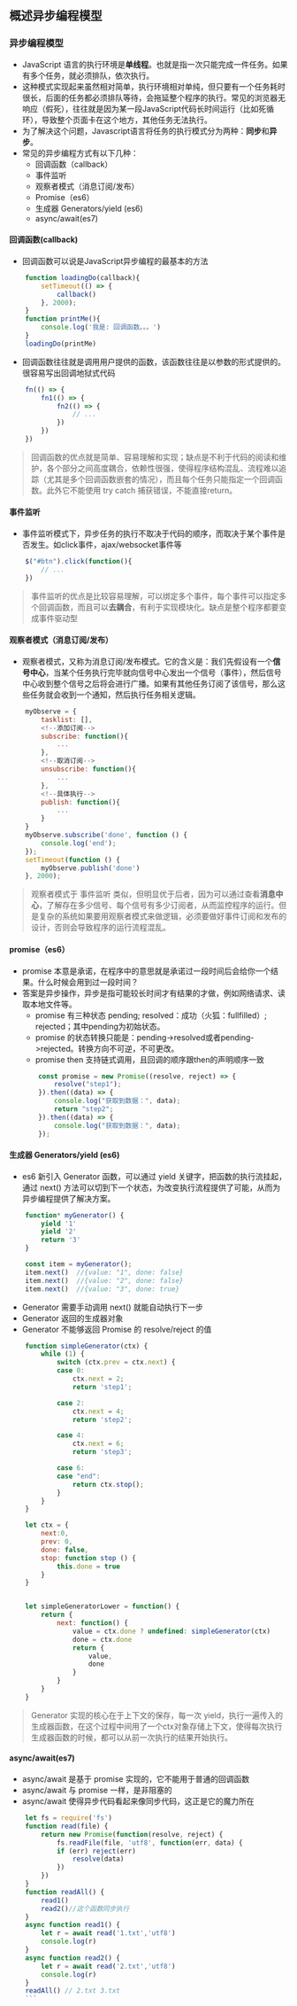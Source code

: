 ## 概述异步编程模型

### 异步编程模型
- JavaScript 语言的执行环境是**单线程**。也就是指一次只能完成一件任务。如果有多个任务，就必须排队，依次执行。
- 这种模式实现起来虽然相对简单，执行环境相对单纯，但只要有一个任务耗时很长，后面的任务都必须排队等待，会拖延整个程序的执行。常见的浏览器无响应（假死），往往就是因为某一段JavaScript代码长时间运行（比如死循环），导致整个页面卡在这个地方，其他任务无法执行。
- 为了解决这个问题，Javascript语言将任务的执行模式分为两种：**同步**和**异步**。
- 常见的异步编程方式有以下几种：
    - 回调函数（callback）
    - 事件监听
    - 观察者模式（消息订阅/发布）
    - Promise（es6）
    - 生成器 Generators/yield (es6)
    - async/await(es7)

#### 回调函数(callback)
- 回调函数可以说是JavaScript异步编程的最基本的方法
```js
    function loadingDo(callback){
        setTimeout(() => {
            callback()
        }, 2000);
    }
    function printMe(){
        console.log('我是: 回调函数。。。')
    }
    loadingDo(printMe)
```
- 回调函数往往就是调用用户提供的函数，该函数往往是以参数的形式提供的。很容易写出回调地狱式代码
```js
    fn(() => {
        fn1(() => {
            fn2(() => {
                // ...
            })
        })
    })
```
> 回调函数的优点就是简单、容易理解和实现；缺点是不利于代码的阅读和维护，各个部分之间高度耦合，依赖性很强，使得程序结构混乱、流程难以追踪（尤其是多个回调函数嵌套的情况），而且每个任务只能指定一个回调函数。此外它不能使用 try catch 捕获错误，不能直接return。

#### 事件监听
- 事件监听模式下，异步任务的执行不取决于代码的顺序，而取决于某个事件是否发生。如click事件，ajax/websocket事件等
```js
    $("#btn").click(function(){
        // ...
    })
```
> 事件监听的优点是比较容易理解，可以绑定多个事件，每个事件可以指定多个回调函数，而且可以**去耦合**，有利于实现模块化。缺点是整个程序都要变成事件驱动型

#### 观察者模式（消息订阅/发布）
- 观察者模式，又称为消息订阅/发布模式。它的含义是：我们先假设有一个**信号中心**，当某个任务执行完毕就向信号中心发出一个信号（事件），然后信号中心收到整个信号之后将会进行广播。如果有其他任务订阅了该信号，那么这些任务就会收到一个通知，然后执行任务相关逻辑。
```js
    myObserve = {
        tasklist: [],
        <!--添加订阅-->
        subscribe: function(){
            ...
        },
        <!--取消订阅-->
        unsubscribe: function(){
            ...
        },
        <!--具体执行-->
        publish: function(){
            ...
        }
    }
    myObserve.subscribe('done', function () {
        console.log('end');
    });
    setTimeout(function () {
        myObserve.publish('done')
    }, 2000);
```
> 观察者模式于 事件监听 类似，但明显优于后者，因为可以通过查看**消息中心**，了解存在多少信号、每个信号有多少订阅者，从而监控程序的运行。但是复杂的系统如果要用观察者模式来做逻辑，必须要做好事件订阅和发布的设计，否则会导致程序的运行流程混乱。


#### promise（es6）
- promise 本意是承诺，在程序中的意思就是承诺过一段时间后会给你一个结果。什么时候会用到过一段时间？
- 答案是异步操作，异步是指可能较长时间才有结果的才做，例如网络请求、读取本地文件等。
    - promise 有三种状态  pending;  resolved：成功（火狐：fullfilled）; rejected；其中pending为初始状态。
    - promise 的状态转换只能是：pending->resolved或者pending->rejected。转换方向不可逆，不可更改。
    - promise then 支持链式调用，且回调的顺序跟then的声明顺序一致
    ```js
        const promise = new Promise((resolve, reject) => {
            resolve("step1");
        }).then((data) => {
            console.log("获取到数据：", data);
            return "step2";
        }).then((data) => {
            console.log("获取到数据：", data);
        });
    ```

#### 生成器 Generators/yield (es6)
- es6 新引入 Generator 函数，可以通过 yield 关键字，把函数的执行流挂起，通过 next() 方法可以切到下一个状态，为改变执行流程提供了可能，从而为异步编程提供了解决方案。
```js
    function* myGenerator() {
        yield '1'
        yield '2'
        return '3'
    }

    const item = myGenerator(); 
    item.next()  //{value: "1", done: false}
    item.next()  //{value: "2", done: false}
    item.next()  //{value: "3", done: true}

```
- Generator 需要手动调用 next() 就能自动执行下一步
- Generator 返回的生成器对象
- Generator 不能够返回 Promise 的 resolve/reject 的值
```js
    function simpleGenerator(ctx) {
        while (1) {
            switch (ctx.prev = ctx.next) {
            case 0:
                ctx.next = 2;
                return 'step1';

            case 2:
                ctx.next = 4;
                return 'step2';

            case 4:
                ctx.next = 6;
                return 'step3';

            case 6:
            case "end":
                return ctx.stop();
            }
        }
    }

    let ctx = {
        next:0,
        prev: 0,
        done: false,
        stop: function stop () {
            this.done = true
        }
    }


    let simpleGeneratorLower = function() {
        return {
            next: function() {
                value = ctx.done ? undefined: simpleGenerator(ctx)
                done = ctx.done
                return {
                    value,
                    done
                }
            }
        }
    }

```
> Generator 实现的核心在于上下文的保存，每一次 yield，执行一遍传入的生成器函数，在这个过程中间用了一个ctx对象存储上下文，使得每次执行生成器函数的时候，都可以从前一次执行的结果开始执行。

#### async/await(es7)
- async/await 是基于 promise 实现的，它不能用于普通的回调函数
- async/await 与 promise 一样，是非阻塞的
- async/await 使得异步代码看起来像同步代码，这正是它的魔力所在
```js
    let fs = require('fs')
    function read(file) {
        return new Promise(function(resolve, reject) {
            fs.readFile(file, 'utf8', function(err, data) {
            if (err) reject(err)
                resolve(data)
            })
        })
    }
    function readAll() {
        read1()
        read2()//这个函数同步执行
    }
    async function read1() {
        let r = await read('1.txt','utf8')
        console.log(r)
    }
    async function read2() {
        let r = await read('2.txt','utf8')
        console.log(r)
    }
    readAll() // 2.txt 3.txt
    ```